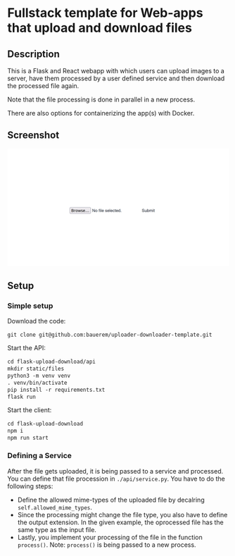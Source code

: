 # Fullstack template for Web-apps that upload and download files

## Description
This is a Flask and React webapp with which users can upload images to a server,
have them processed by a user defined service and then download the processed
file again.

Note that the file processing is done in parallel in a new process.

There are also options for containerizing the app(s) with Docker.

## Screenshot
<img title="a title" alt="Alt text" src="animation.gif">

## Setup
### Simple setup
Download the code:

    git clone git@github.com:bauerem/uploader-downloader-template.git

Start the API:

    cd flask-upload-download/api
    mkdir static/files
    python3 -m venv venv
    . venv/bin/activate
    pip install -r requirements.txt
    flask run

Start the client:

    cd flask-upload-download
    npm i
    npm run start

### Defining a Service
After the file gets uploaded, it is being passed to a service and processed.
You can define that file procession in `./api/service.py`. You have to do the
following steps:

- Define the allowed mime-types of the uploaded file by decalring 
  `self.allowed_mime_types`.
- Since the processing might change the file type, you also have to define the
  output extension. In the given example, the oprocessed file has the same
  type as the input file.
- Lastly, you implement your processing of the file in the function `process()`.
  Note: `process()` is being passed to a new process.
  